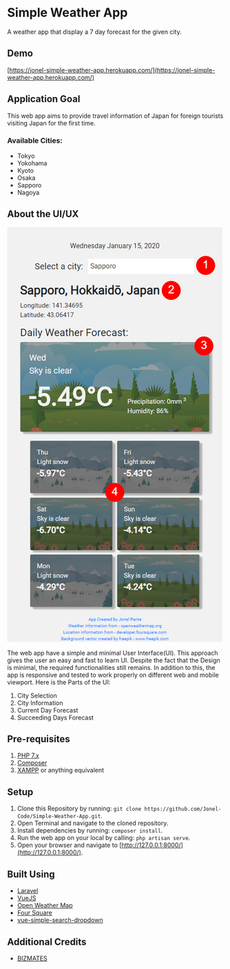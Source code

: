 # Simple Weather App
A weather app that display a 7 day forecast for the given city.

## Demo
[https://jonel-simple-weather-app.herokuapp.com/](https://jonel-simple-weather-app.herokuapp.com/)

## Application Goal
This web app aims to provide travel information of Japan for foreign tourists visiting Japan for the first time.

### Available Cities:
- Tokyo
- Yokohama
- Kyoto
- Osaka
- Sapporo
- Nagoya

## About the UI/UX
![Web App ScreenShot](/screenshots/screenshot-ui.png?raw=true "Web App Screenshot")

The web app have a simple and minimal User Interface(UI). This approach gives the user an easy and fast to learn UI. Despite the fact that the Design is minimal, the required functionalities still remains. In addition to this, the app is responsive and tested to work properly on different web and mobile viewport. Here is the Parts of the UI:

1. City Selection
2. City Information
3. Current Day Forecast
4. Succeeding Days Forecast

## Pre-requisites
1. [PHP 7.x](https://www.php.net/downloads)
2. [Composer](https://getcomposer.org/download/)
3. [XAMPP](https://www.apachefriends.org/download.html) or anything equivalent

## Setup
1. Clone this Repository by running: `git clone https://github.com/Jonel-Code/Simple-Weather-App.git`.
2. Open Terminal and navigate to the cloned repository.
3. Install dependencies by running: `composer install`.
4. Run the web app on your local by calling: `php artisan serve`.
5. Open your browser and navigate to [http://127.0.0.1:8000/](http://127.0.0.1:8000/).

## Built Using
- [Laravel](https://laravel.com/)
- [VueJS](https://vuejs.org/)
- [Open Weather Map](https://openweathermap.org/)
- [Four Square](https://developer.foursquare.com/)
- [vue-simple-search-dropdown](https://github.com/romainsimon/vue-simple-search-dropdown)

## Additional Credits
- [BIZMATES](https://www.bizmates.ph/)
